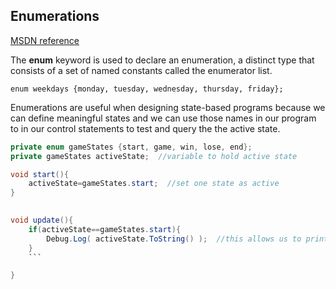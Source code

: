 ## Enumerations 
[MSDN reference](https://msdn.microsoft.com/en-us/library/sbbt4032.aspx)


The **enum** keyword is used to declare an enumeration, a distinct type that consists of a set of named constants called the enumerator list.

```enum weekdays {monday, tuesday, wednesday, thursday, friday};```

Enumerations are useful when designing state-based programs because we can define meaningful states and we can use those names in our program to in our control statements to test and query the  the active state.

```java
private enum gameStates {start, game, win, lose, end};
private gameStates activeState;  //variable to hold active state

void start(){
    activeState=gameStates.start;  //set one state as active
}

	
void update(){
    if(activeState==gameStates.start){
        Debug.Log( activeState.ToString() );  //this allows us to print out the labeled name, otherwise we'd see the integer value of the state: 0;
    }
    ```

}